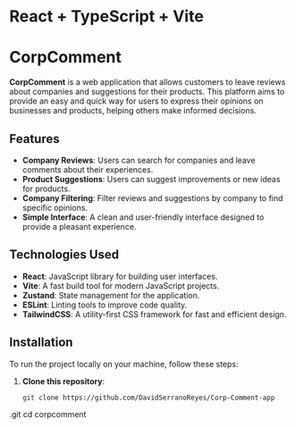 # React + TypeScript + Vite

# CorpComment

**CorpComment** is a web application that allows customers to leave reviews about companies and suggestions for their products. This platform aims to provide an easy and quick way for users to express their opinions on businesses and products, helping others make informed decisions.

## Features

- **Company Reviews**: Users can search for companies and leave comments about their experiences.
- **Product Suggestions**: Users can suggest improvements or new ideas for products.
- **Company Filtering**: Filter reviews and suggestions by company to find specific opinions.
- **Simple Interface**: A clean and user-friendly interface designed to provide a pleasant experience.

## Technologies Used

- **React**: JavaScript library for building user interfaces.
- **Vite**: A fast build tool for modern JavaScript projects.
- **Zustand**: State management for the application.
- **ESLint**: Linting tools to improve code quality.
- **TailwindCSS**: A utility-first CSS framework for fast and efficient design.

## Installation

To run the project locally on your machine, follow these steps:

1. **Clone this repository**:

   ```bash
   git clone https://github.com/DavidSerranoReyes/Corp-Comment-app
.git
   cd corpcomment
   ```
